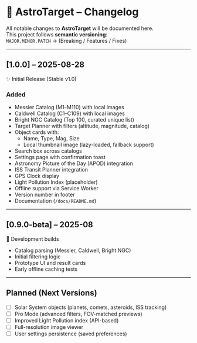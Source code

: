 # 🌌 AstroTarget – Changelog

All notable changes to **AstroTarget** will be documented here.  
This project follows **semantic versioning**:  
`MAJOR.MINOR.PATCH` → (Breaking / Features / Fixes)

---

## [1.0.0] – 2025-08-28
✨ Initial Release (Stable v1.0)

### Added
- Messier Catalog (M1–M110) with local images
- Caldwell Catalog (C1–C109) with local images
- Bright NGC Catalog (Top 100, curated unique list)
- Target Planner with filters (altitude, magnitude, catalog)
- Object cards with:
  - Name, Type, Mag, Size
  - Local thumbnail image (lazy-loaded, fallback support)
- Search box across catalogs
- Settings page with confirmation toast
- Astronomy Picture of the Day (APOD) integration
- ISS Transit Planner integration
- GPS Clock display
- Light Pollution Index (placeholder)
- Offline support via Service Worker
- Version number in footer
- Documentation (`/docs/README.md`)

---

## [0.9.0-beta] – 2025-08
🧪 Development builds

- Catalog parsing (Messier, Caldwell, Bright NGC)
- Initial filtering logic
- Prototype UI and result cards
- Early offline caching tests

---

## Planned (Next Versions)
- [ ] Solar System objects (planets, comets, asteroids, ISS tracking)
- [ ] Pro Mode (advanced filters, FOV-matched previews)
- [ ] Improved Light Pollution index (API-based)
- [ ] Full-resolution image viewer
- [ ] User settings persistence (saved preferences)
